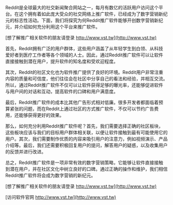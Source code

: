 Reddit是全球最大的社交新闻聚合网站之一，每月有数亿的活跃用户访问这个平台。在这个拥有着如此庞大受众的社交网络上推广软件，已经成为了数字营销新纪元的标志性活动。下面，我们将探究为何Reddit推广软件能够开创数字营销新纪元，并介绍如何充分利用这个平台来推广软件。

[想了解推广相关软件的朋友请登录 http://www.vst.tw](http://www.vst.tw)

首先，Reddit拥有广泛的用户群体，这些用户涵盖了从年轻学生到白领、从科技爱好者到医疗工作者等各个领域的人士。因此，通过Reddit推广软件可以让软件直接接触到潜在用户，提升软件的知名度和受欢迎程度。

其次，Reddit的社区文化也为软件推广提供了良好的环境。Reddit用户非常注重内容的质量和可信度，他们往往会在社区中分享自己的看法和经验，并相互交流。所以，通过Reddit推广软件不仅可以让软件获得足够的曝光率，还能够促进软件与用户间的对话和互动，提高软件的口碑和用户满意度。

最后，Reddit推广软件的成本比其他广告形式相对低廉。很多开发者都面临着预算紧张的问题，而在Reddit上通过社区的方式推广软件，不仅可以节约广告费用，还能够获得更好的效果。

那么，如何充分利用Reddit推广软件呢？首先，我们需要选择正确的社区板块，这些板块应该与我们的目标用户群体相关联，以便让软件接触到最有可能使用它的用户。其次，我们需要制作优质的内容来吸引用户的注意力，例如视频演示、产品介绍等。最后，我们还需要积极回复用户的提问，解答用户的疑惑，以及收集用户的反馈并进行改进。

总之，Reddit推广软件是一项非常有效的数字营销策略，它能够让软件直接接触到潜在用户，并在社区文化中树立良好的口碑。通过正确的操作和维护，我们相信Reddit推广软件将会成为数字营销的新纪元。

[想了解推广相关软件的朋友请登录 http://www.vst.tw](http://www.vst.tw)


[访问软件官网 http://www.vst.tw](http://www.vst.tw)
